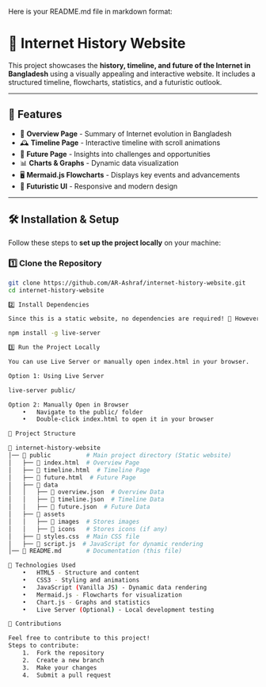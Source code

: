 Here is your README.md file in markdown format:

# 📡 Internet History Website

This project showcases the **history, timeline, and future of the Internet in Bangladesh** using a visually appealing and interactive website. It includes a structured timeline, flowcharts, statistics, and a futuristic outlook.

---

## 🌟 Features
- 📜 **Overview Page** - Summary of Internet evolution in Bangladesh  
- 🕰 **Timeline Page** - Interactive timeline with scroll animations  
- 🔮 **Future Page** - Insights into challenges and opportunities  
- 📊 **Charts & Graphs** - Dynamic data visualization  
- 🖥 **Mermaid.js Flowcharts** - Displays key events and advancements  
- 🎨 **Futuristic UI** - Responsive and modern design  

---

## 🛠 Installation & Setup

Follow these steps to **set up the project locally** on your machine:

### **1️⃣ Clone the Repository**
```sh
git clone https://github.com/AR-Ashraf/internet-history-website.git
cd internet-history-website

2️⃣ Install Dependencies

Since this is a static website, no dependencies are required! 🎉 However, if you’re using a simple local server, you can install Live Server for testing:

npm install -g live-server

3️⃣ Run the Project Locally

You can use Live Server or manually open index.html in your browser.

Option 1: Using Live Server

live-server public/

Option 2: Manually Open in Browser
	•	Navigate to the public/ folder
	•	Double-click index.html to open it in your browser

📂 Project Structure

📂 internet-history-website
│── 📂 public          # Main project directory (Static website)
│   ├── 📜 index.html  # Overview Page
│   ├── 📜 timeline.html  # Timeline Page
│   ├── 📜 future.html  # Future Page
│   ├── 📂 data
│   │   ├── 📜 overview.json  # Overview Data
│   │   ├── 📜 timeline.json  # Timeline Data
│   │   ├── 📜 future.json  # Future Data
│   ├── 📂 assets
│   │   ├── 📂 images  # Stores images
│   │   ├── 📂 icons   # Stores icons (if any)
│   ├── 📜 styles.css  # Main CSS file
│   ├── 📜 script.js  # JavaScript for dynamic rendering
│── 📜 README.md       # Documentation (this file)

🚀 Technologies Used
	•	HTML5 - Structure and content
	•	CSS3 - Styling and animations
	•	JavaScript (Vanilla JS) - Dynamic data rendering
	•	Mermaid.js - Flowcharts for visualization
	•	Chart.js - Graphs and statistics
	•	Live Server (Optional) - Local development testing

📌 Contributions

Feel free to contribute to this project!
Steps to contribute:
	1.	Fork the repository
	2.	Create a new branch
	3.	Make your changes
	4.	Submit a pull request

